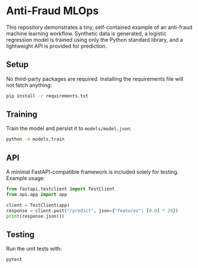 # Anti-Fraud MLOps

This repository demonstrates a tiny, self-contained example of an anti-fraud
machine learning workflow.  Synthetic data is generated, a logistic regression
model is trained using only the Python standard library, and a lightweight API
is provided for prediction.

## Setup

No third-party packages are required.  Installing the requirements file will not
fetch anything:

```bash
pip install -r requirements.txt
```

## Training

Train the model and persist it to `models/model.json`:

```bash
python -m models.train
```

## API

A minimal FastAPI-compatible framework is included solely for testing.  Example
usage:

```python
from fastapi.testclient import TestClient
from api.app import app

client = TestClient(app)
response = client.post("/predict", json={"features": [0.0] * 20})
print(response.json())
```

## Testing

Run the unit tests with:

```bash
pytest
```
